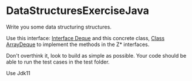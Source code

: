 # DataStructuresExerciseJava
Write you some data structuring structures.


Use this interface: [Interface Deque<E>](https://docs.oracle.com/javase/8/docs/api/java/util/Deque.html) and this concrete class,
[Class ArrayDeque<E>](https://docs.oracle.com/javase/8/docs/api/java/util/ArrayDeque.html) to implement the methods in the Z* interfaces.

Don't overthink it, look to build as simple as possible. Your code should be able to run the  test cases in the test folder.

Use Jdk11